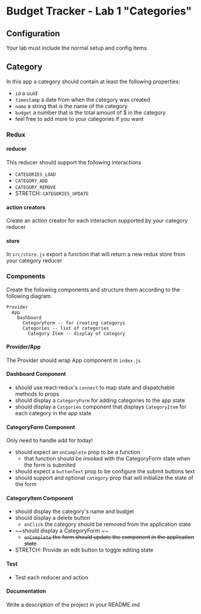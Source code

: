 Budget Tracker - Lab 1 "Categories"
===

## Configuration  

Your lab must include the normal setup and config items
 
## Category 

In this app a category should contain at least the following properties:

* `id` a uuid
* `timestamp` a date from when the category was created
* `name` a string that is the name of the category
* `budget` a number that is the total amount of $ in the category 
* feel free to add more to your categories if you want

### Redux

#### reducer

This reducer should support the following interactions 

* `CATEGORIES_LOAD`
* `CATEGORY_ADD`
* `CATEGORY_REMOVE`
* STRETCH: `CATEGORIES_UPDATE`

#### action creators

Create an action creator for each interaction supported by your category reducer

#### store

In `src/store.js` export a function  that will return a new redux store from your category reducer

### Components

Create the following components and structure them according to the following diagram.  

``` 
Provider
  App
    Dashboard
      CategoryForm -- for creating categorys
      Categories -- list of categories
        Category Item -- display of category
```

#### Provider/App 

The Provider should wrap App component in `index.js`

#### Dashboard Component 

* should use react-redux's `connect` to map state and dispatchable methods to props
* should display a `CategoryForm` for adding categories to the app state
* should display a `Catgories` component that displays `CategoryItem` for each category in the app state

#### CategoryForm Component

Only need to handle add for today!

* should expect an `onComplete` prop to be a function
  * that function should be invoked with the CategoryForm state when the form is submited
* should expect a `buttonText` prop to be configure the submit buttons text
* should support and optional `category` prop that will initialize the state of the form

#### CategoryItem Component
* should display the category's name and budget
* should display a delete button
  * `onClick` the category should be removed from the application state
* ~~should display a CategoryForm  ~~
  * ~~`onComplete` the form should update the component in the application state~~
* STRETCH: Provide an edit button to toggle editing state

#### Test
* Test each reducer and action

####  Documentation  

Write a description of the project in your README.md
